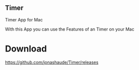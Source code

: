 ## Timer
Timer App for Mac

With this App you can use the Features of an Timer on your Mac

# Download

https://github.com/jonashaude/Timer/releases
